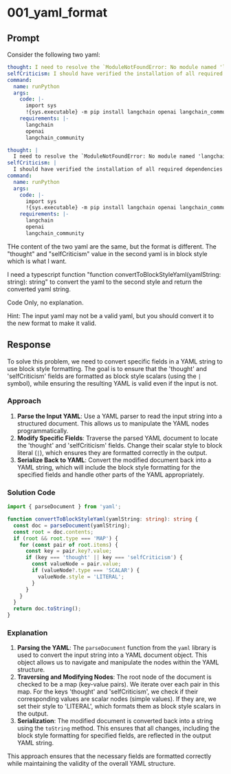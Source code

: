 # 001_yaml_format

## Prompt

Consider the following two yaml:

```yaml
thought: I need to resolve the `ModuleNotFoundError: No module named 'langchain_community'` error by ensuring that all necessary dependencies are correctly installed.
selfCriticism: I should have verified the installation of all required dependencies before running the code.
command:
  name: runPython
  args:
    code: |-
      import sys
      !{sys.executable} -m pip install langchain openai langchain_community
    requirements: |-
      langchain
      openai
      langchain_community
```

```yaml
thought: |
  I need to resolve the `ModuleNotFoundError: No module named 'langchain_community'` error by ensuring that all necessary dependencies are correctly installed.
selfCriticism: |
  I should have verified the installation of all required dependencies before running the code.
command:
  name: runPython
  args:
    code: |-
      import sys
      !{sys.executable} -m pip install langchain openai langchain_community
    requirements: |-
      langchain
      openai
      langchain_community
```

THe content of the two yaml are the same, but the format is different. The "thought" and "selfCriticism" value in the second yaml is in block style which is what I want. 

I need a typescript function "function convertToBlockStyleYaml(yamlString: string): string" to convert the yaml to the second style and return the converted yaml string.

Code Only, no explanation.

Hint: The input yaml may not be a valid yaml, but you should convert it to the new format to make it valid.

## Response

To solve this problem, we need to convert specific fields in a YAML string to use block style formatting. The goal is to ensure that the 'thought' and 'selfCriticism' fields are formatted as block style scalars (using the `|` symbol), while ensuring the resulting YAML is valid even if the input is not.

### Approach
1. **Parse the Input YAML**: Use a YAML parser to read the input string into a structured document. This allows us to manipulate the YAML nodes programmatically.
2. **Modify Specific Fields**: Traverse the parsed YAML document to locate the 'thought' and 'selfCriticism' fields. Change their scalar style to block literal (`|`), which ensures they are formatted correctly in the output.
3. **Serialize Back to YAML**: Convert the modified document back into a YAML string, which will include the block style formatting for the specified fields and handle other parts of the YAML appropriately.

### Solution Code
```typescript
import { parseDocument } from 'yaml';

function convertToBlockStyleYaml(yamlString: string): string {
  const doc = parseDocument(yamlString);
  const root = doc.contents;
  if (root && root.type === 'MAP') {
    for (const pair of root.items) {
      const key = pair.key?.value;
      if (key === 'thought' || key === 'selfCriticism') {
        const valueNode = pair.value;
        if (valueNode?.type === 'SCALAR') {
          valueNode.style = 'LITERAL';
        }
      }
    }
  }
  return doc.toString();
}
```

### Explanation
1. **Parsing the YAML**: The `parseDocument` function from the `yaml` library is used to convert the input string into a YAML document object. This object allows us to navigate and manipulate the nodes within the YAML structure.
2. **Traversing and Modifying Nodes**: The root node of the document is checked to be a map (key-value pairs). We iterate over each pair in this map. For the keys 'thought' and 'selfCriticism', we check if their corresponding values are scalar nodes (simple values). If they are, we set their style to 'LITERAL', which formats them as block style scalars in the output.
3. **Serialization**: The modified document is converted back into a string using the `toString` method. This ensures that all changes, including the block style formatting for specified fields, are reflected in the output YAML string.

This approach ensures that the necessary fields are formatted correctly while maintaining the validity of the overall YAML structure.

